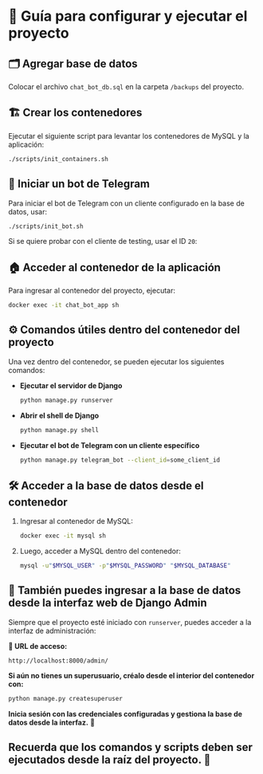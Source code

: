 # 📌 Guía para configurar y ejecutar el proyecto

## 🗂️ Agregar base de datos
Colocar el archivo `chat_bot_db.sql` en la carpeta `/backups` del proyecto.

## 🏗️ Crear los contenedores
Ejecutar el siguiente script para levantar los contenedores de MySQL y la aplicación:

```sh
./scripts/init_containers.sh
```

## 🤖 Iniciar un bot de Telegram  
Para iniciar el bot de Telegram con un cliente configurado en la base de datos, usar:

```sh
./scripts/init_bot.sh
```

Si se quiere probar con el cliente de testing, usar el ID `20`:

## 🏠 Acceder al contenedor de la aplicación  
Para ingresar al contenedor del proyecto, ejecutar:  

```sh
docker exec -it chat_bot_app sh
```

## ⚙️ Comandos útiles dentro del contenedor del proyecto  
Una vez dentro del contenedor, se pueden ejecutar los siguientes comandos:

- **Ejecutar el servidor de Django**  
  ```sh
  python manage.py runserver
  ```

- **Abrir el shell de Django**  
  ```sh
  python manage.py shell
  ```

- **Ejecutar el bot de Telegram con un cliente específico**  
  ```sh
  python manage.py telegram_bot --client_id=some_client_id
  ```

## 🛠️ Acceder a la base de datos desde el contenedor
1. Ingresar al contenedor de MySQL:  
   ```sh
   docker exec -it mysql sh
   ```
2. Luego, acceder a MySQL dentro del contenedor:  
   ```sh
   mysql -u"$MYSQL_USER" -p"$MYSQL_PASSWORD" "$MYSQL_DATABASE"
   ```

## 📌 También puedes ingresar a la base de datos desde la interfaz web de Django Admin  
Siempre que el proyecto esté iniciado con `runserver`, puedes acceder a la interfaz de administración:

**🔗 URL de acceso:**  
```
http://localhost:8000/admin/
```

**Si aún no tienes un superusuario, créalo desde el interior del contenedor con:**  

```sh
python manage.py createsuperuser
```

**Inicia sesión con las credenciales configuradas y gestiona la base de datos desde la interfaz.** 🚀

## Recuerda que los comandos y scripts deben ser ejecutados desde la raíz del proyecto. 💭
